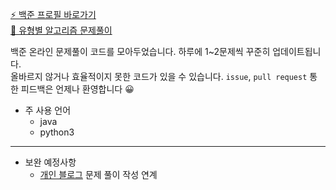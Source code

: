 [⚡ 백준 프로필 바로가기](https://www.acmicpc.net/user/live2skull)  
[📄 유형별 알고리즘 문제풀이](https://blog.live2skull.kr/posts/algorithm-types/)

백준 온라인 문제풀이 코드를 모아두었습니다. 하루에 1~2문제씩 꾸준히 업데이트됩니다.  
올바르지 않거나 효율적이지 못한 코드가 있을 수 있습니다. `issue`, `pull request` 통한 피드백은 언제나 환영합니다 😀
 
* 주 사용 언어
	* java
	* python3

----

* 보완 예정사항
	* [개인 블로그](https://blog.live2skull.kr) 문제 풀이 작성 연계